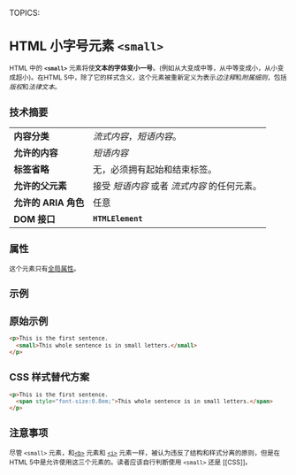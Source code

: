 TOPICS: <small>

# HTML 小字号元素 `<small>`

HTML 中的 **`<small>`** 元素将使**文本的字体变小一号**。(例如从大变成中等，从中等变成小，从小变成超小)。在HTML 5中，除了它的样式含义，这个元素被重新定义为表示*边注释*和*附属细则*，包括*版权*和*法律文本*。

## 技术摘要

|  |  |
| :-- | :-- |
| **内容分类** | *流式内容*，*短语内容*。 |
| **允许的内容** | *短语内容* |
| **标签省略** | 无，必须拥有起始和结束标签。 |
| **允许的父元素** | 接受 *短语内容* 或者 *流式内容* 的任何元素。|
| **允许的 ARIA 角色** | 任意 |
| **DOM 接口** | **`HTMLElement`** |

## 属性

这个元素只有[全局属性](/zh-hans/webfrontend/HTML_Global_Attributes)。

## 示例

## 原始示例

```html
<p>This is the first sentence.
  <small>This whole sentence is in small letters.</small>
</p>
```

## CSS 样式替代方案

```html
<p>This is the first sentence.
  <span style="font-size:0.8em;">This whole sentence is in small letters.</span>
</p>
```

## 注意事项

尽管 `<small>` 元素，和[`<b>`](/zh-hans/webfrontend/<b>) 元素和 [`<i>`](/zh-hans/webfrontend/<i>)
元素一样，被认为违反了结构和样式分离的原则，但是在HTML 5中是允许使用这三个元素的。读者应该自行判断使用
`<small>` 还是 [[CSS]]。
